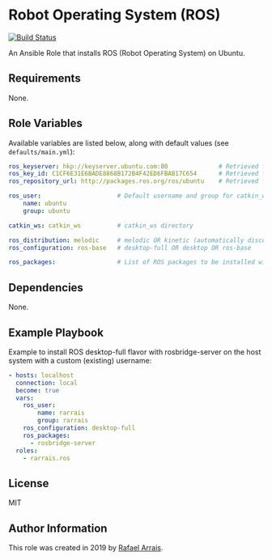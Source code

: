 Robot Operating System (ROS)
=========

[![Build Status](https://travis-ci.org/rarrais/ansible-role-ros.svg?branch=master)](https://travis-ci.org/rarrais/ansible-role-ros)

An Ansible Role that installs ROS (Robot Operating System) on Ubuntu.

Requirements
------------

None.

Role Variables
--------------

Available variables are listed below, along with default values (see `defaults/main.yml`):

   ```yaml
   ros_keyserver: hkp://keyserver.ubuntu.com:80              # Retrieved from ROS Installation instructions
   ros_key_id: C1CF6E31E6BADE8868B172B4F42ED6FBAB17C654      # Retrieved from ROS Installation instructions
   ros_repository_url: http://packages.ros.org/ros/ubuntu    # Retrieved from ROS Installation instructions

   ros_user:                     # Default username and group for catkin_ws installation
       name: ubuntu
       group: ubuntu

   catkin_ws: catkin_ws          # catkin_ws directory

   ros_distribution: melodic     # melodic OR kinetic (automatically discoverable according to Ubuntu version)
   ros_configuration: ros-base   # desktop-full OR desktop OR ros-base

   ros_packages:                 # List of ROS packages to be installed without ros-<distro> prefix
   ```

Dependencies
------------

None.

Example Playbook
----------------

Example to install ROS desktop-full flavor with rosbridge-server on the host system with a custom (existing) username:

   ```yaml
   - hosts: localhost
     connection: local
     become: true
     vars:
       ros_user:
           name: rarrais
           group: rarrais
       ros_configuration: desktop-full
       ros_packages:
         - rosbridge-server
     roles:
       - rarrais.ros
   ```


License
-------

MIT

Author Information
------------------

This role was created in 2019 by [Rafael Arrais](https://github.com/rarrais).
